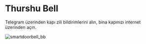 # Thurshu Bell

Telegram üzerinden kapı zili bildirimlerini alın, bina kapınızı internet üzerinden açın.


![smartdoorbell_bb](https://github.com/aeminkyr/thurshuBell/assets/44523939/abd16f37-5099-4fa8-8286-577fa4d31d27)

